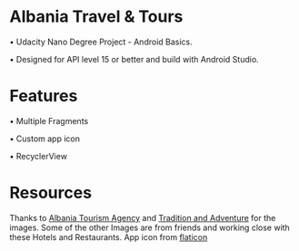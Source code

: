 # Albania Travel & Tours


• Udacity Nano Degree Project - Android Basics. 

• Designed for API level 15 or better and build with Android Studio.


# Features
• Multiple Fragments

• Custom app icon

• RecyclerView

# Resources
Thanks to [Albania Tourism Agency](http://albania.al/) and [Tradition and Adventure](https://www.traditionandadventure.com) for the images.
Some of the other Images are from friends and working close with these Hotels and Restaurants.
App icon from [flaticon](https://www.flaticon.com)
